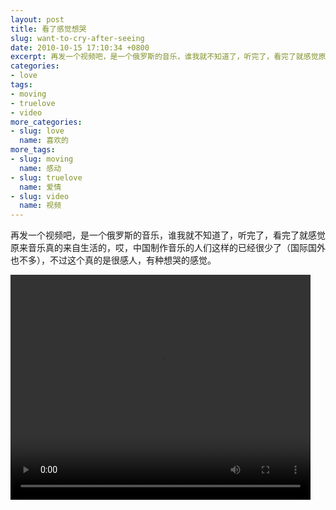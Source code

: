```yaml
---
layout: post
title: 看了感觉想哭
slug: want-to-cry-after-seeing
date: 2010-10-15 17:10:34 +0800
excerpt: 再发一个视频吧，是一个俄罗斯的音乐，谁我就不知道了，听完了，看完了就感觉原来音乐真的来自生活的，哎，中国制作音乐的人们这样的已经很少了（国际国外也不多），不过这个真的是很感人，有种想哭的感觉。
categories:
- love
tags:
- moving
- truelove
- video
more_categories:
- slug: love
  name: 喜欢的
more_tags:
- slug: moving
  name: 感动
- slug: truelove
  name: 爱情
- slug: video
  name: 视频
---
```


再发一个视频吧，是一个俄罗斯的音乐，谁我就不知道了，听完了，看完了就感觉原来音乐真的来自生活的，哎，中国制作音乐的人们这样的已经很少了（国际国外也不多），不过这个真的是很感人，有种想哭的感觉。


<video width="480" height="360" controls="controls">
	<source src="{{ site.path.uploads }}2010/10/15/want-to-cry-after-seeing/feeling.webm" type="video/webm" />
	<source src="{{ site.path.uploads }}2010/10/15/want-to-cry-after-seeing/feeling.mp4" type="video/mp4" />
	Your browser does not support the video tag.
</video>
